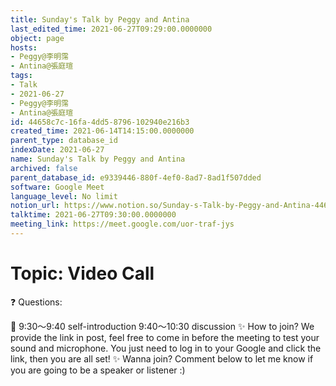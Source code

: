 ```yaml
---
title: Sunday's Talk by Peggy and Antina
last_edited_time: 2021-06-27T09:29:00.0000000
object: page
hosts:
- Peggy@李明霈
- Antina@張庭瑄
tags:
- Talk
- 2021-06-27
- Peggy@李明霈
- Antina@張庭瑄
id: 44658c7c-16fa-4dd5-8796-102940e216b3
created_time: 2021-06-14T14:15:00.0000000
parent_type: database_id
indexDate: 2021-06-27
name: Sunday's Talk by Peggy and Antina
archived: false
parent_database_id: e9339446-880f-4ef0-8ad7-8ad1f507dded
software: Google Meet
language_level: No limit
notion_url: https://www.notion.so/Sunday-s-Talk-by-Peggy-and-Antina-44658c7c16fa4dd58796102940e216b3
talktime: 2021-06-27T09:30:00.0000000
meeting_link: https://meet.google.com/uor-traf-jys
---
```


# Topic: Video Call  
❓
Questions:
   
   
   
   
   
📅
9:30～9:40 self-introduction
9:40～10:30 discussion
✨
How to join?
We provide the link in post, feel free to come in before the meeting to test your sound and microphone. You just need to log in to your Google and click the link, then you are all set!
✨
Wanna join?
Comment below to let me know if you are going to be a speaker or listener :)

